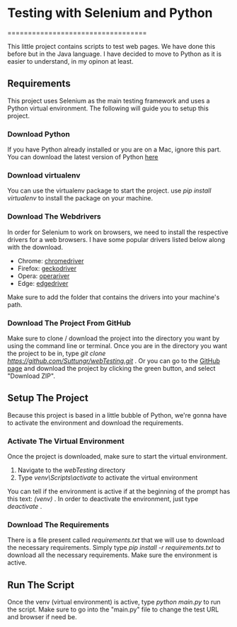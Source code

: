 # Testing with Selenium and Python
==================================

This little project contains scripts to test web pages. We have done this before but in the Java language. I have decided to move to Python
as it is easier to understand, in my opinon at least.

## Requirements

This project uses Selenium as the main testing framework and uses a Python virtual environment. The following will guide you to setup this project.

### Download Python

If you have Python already installed or you are on a Mac, ignore this part. You can download the latest version of Python [here](https://www.python.org/downloads/)

### Download virtualenv

You can use the virtualenv package to start the project. use *pip install virtualenv* to install the package on your machine.

### Download The Webdrivers

In order for Selenium to work on browsers, we need to install the respective drivers for a web browsers. I have some popular drivers listed below
along with the download.

* Chrome: [chromedriver](https://sites.google.com/a/chromium.org/chromedriver/)
* Firefox: [geckodriver](https://github.com/mozilla/geckodriver/releases)
* Opera: [operariver](https://github.com/operasoftware/operachromiumdriver/releases)
* Edge: [edgedriver](https://developer.microsoft.com/en-us/microsoft-edge/tools/webdriver/)

Make sure to add the folder that contains the drivers into your machine's path.

### Download The Project From GitHub

Make sure to clone / download the project into the directory you want by using the command line or terminal. 
Once you are in the directory you want the project to be in, type *git clone https://github.com/Suttungr/webTesting.git* .
Or you can go to the [GitHub page](https://github.com/Suttungr/webTesting) and download the project by clicking the green button, 
and select "Download ZIP".

## Setup The Project

Because this project is based in a little bubble of Python, we're gonna have to activate the environment and download the requirements.

### Activate The Virtual Environment

Once the project is downloaded, make sure to start the virtual environment. 

1. Navigate to the *webTesting* directory
2. Type *venv\Scripts\activate* to activate the virtual environment

You can tell if the environment is active if at the beginning of the prompt has this text: *(venv)* . In order to deactivate the environment,
just type *deactivate* .

### Download The Requirements

There is a file present called *requirements.txt* that we will use to download the necessary requirements.
Simply type *pip install -r requirements.txt* to download all the necessary requirements. Make sure the environment is active.

## Run The Script

Once the venv (virtual environment) is active, type *python main.py* to run the script.
Make sure to go into the "main.py" file to change the test URL and browser if need be.
